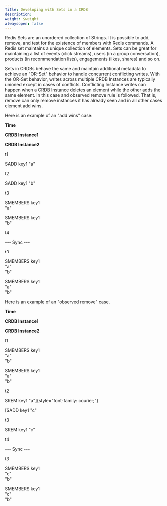 ```yaml
---
Title: Developing with Sets in a CRDB
description: 
weight: $weight
alwaysopen: false
---
```

Redis Sets are an unordered collection of Strings. It is possible to
add, remove, and test for the existence of members with Redis commands.
A Redis set maintains a unique collection of elements. Sets can be great
for maintaining a list of events (click streams), users (in a group
conversation), products (in recommendation lists), engagements (likes,
shares) and so on.

Sets in CRDBs behave the same and maintain additional metadata to
achieve an "OR-Set" behavior to handle concurrent conflicting
writes. With the OR-Set behavior, writes across multiple CRDB Instances
are typically unioned except in cases of conflicts. Conflicting Instance
writes can happen when a CRDB Instance deletes an element while the
other adds the same element. In this case and observed remove rule is
followed. That is, remove can only remove instances it has already seen
and in all other cases element add wins.

Here is an example of an "add wins" case:

**Time**

**CRDB Instance1**

**CRDB Instance2**

t1

SADD key1 "a"

t2

SADD key1 "b"

t3

SMEMBERS key1\
"a"

SMEMBERS key1\
"b"

t4

--- Sync ---

t3

SMEMBERS key1\
"a"\
"b"

SMEMBERS key1\
"a"\
"b"

Here is an example of an "observed remove" case.

**Time**

**CRDB Instance1**

**CRDB Instance2**

t1

SMEMBERS key1\
"a"\
"b"

SMEMBERS key1\
"a"\
"b"

t2

SREM key1 "a"]{style="font-family: courier;"}

[SADD key1 "c"

t3

SREM key1 "c"

t4

--- Sync ---

t3

SMEMBERS key1\
"c"\
"b"

SMEMBERS key1\
"c"\
"b"

 
